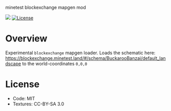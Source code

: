 minetest blockexchange mapgen mod

![](https://github.com/blockexchange/blockexchange_mapgen/workflows/luacheck/badge.svg)
[![License](https://img.shields.io/badge/License-MIT%20and%20CC%20BY--SA%203.0-green.svg)](license.txt)

# Overview

Experimental `blockexchange` mapgen loader.
Loads the schematic here: https://blockexchange.minetest.land/#/schema/BuckarooBanzai/default_landscape
to the world-coordinates `0,0,0`

# License

* Code: MIT
* Textures: CC-BY-SA 3.0
